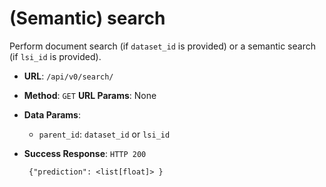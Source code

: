 # (Semantic) search

Perform document search (if `dataset_id` is provided) or a semantic search (if `lsi_id` is provided). 

 * **URL**: `/api/v0/search/` 
 * **Method**: `GET` **URL Params**: None
 * **Data Params**: 
    - `parent_id`: `dataset_id` or `lsi_id`

 * **Success Response**: `HTTP 200`
    
        {"prediction": <list[float]> }
